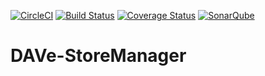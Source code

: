 [![CircleCI](https://circleci.com/gh/Deutsche-Boerse-Risk/DAVe-StoreManager.svg?style=svg)](https://circleci.com/gh/Deutsche-Boerse-Risk/DAVe-StoreManager)
[![Build Status](https://travis-ci.org/Deutsche-Boerse-Risk/DAVe-StoreManager.svg?branch=master)](https://travis-ci.org/Deutsche-Boerse-Risk/DAVe-StoreManager)
[![Coverage Status](https://coveralls.io/repos/github/Deutsche-Boerse-Risk/DAVe-StoreManager/badge.svg?branch=master)](https://coveralls.io/github/Deutsche-Boerse-Risk/DAVe-StoreManager?branch=master)
[![SonarQube](https://sonarqube.com/api/badges/gate?key=com.deutscheboerse.risk:dave-store-manager)](https://sonarqube.com/dashboard/index/com.deutscheboerse.risk:dave-store-manager)

# DAVe-StoreManager
